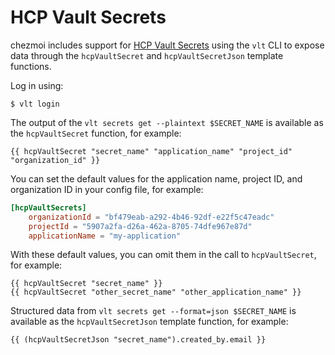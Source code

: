# HCP Vault Secrets

chezmoi includes support for [HCP Vault
Secrets](https://developer.hashicorp.com/hcp/docs/vault-secrets) using the `vlt`
CLI to expose data through the `hcpVaultSecret` and `hcpVaultSecretJson`
template functions.

Log in using:

```console
$ vlt login
```

The output of the `vlt secrets get --plaintext $SECRET_NAME` is available as the
`hcpVaultSecret` function, for example:

```
{{ hcpVaultSecret "secret_name" "application_name" "project_id" "organization_id" }}
```

You can set the default values for the application name, project ID, and
organization ID in your config file, for example:

```toml title="~/.config/chezmoi/chezmoi.toml"
[hcpVaultSecrets]
    organizationId = "bf479eab-a292-4b46-92df-e22f5c47eadc"
    projectId = "5907a2fa-d26a-462a-8705-74dfe967e87d"
    applicationName = "my-application"
```

With these default values, you can omit them in the call to `hcpVaultSecret`, for example:

```
{{ hcpVaultSecret "secret_name" }}
{{ hcpVaultSecret "other_secret_name" "other_application_name" }}
```

Structured data from `vlt secrets get --format=json $SECRET_NAME` is available
as the `hcpVaultSecretJson` template function, for example:

```
{{ (hcpVaultSecretJson "secret_name").created_by.email }}
```
